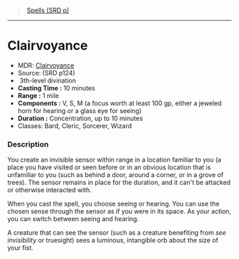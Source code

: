 ﻿---
!SpellVO
Level: 3
Type: divination
CastingTime: 10 minutes
Range: 1 mile
Components: V, S, M (a focus worth at least 100 gp, either a jeweled horn for hearing or a glass eye for seeing)
Duration: Concentration, up to 10 minutes
Classes: Bard, Cleric, Sorcerer, Wizard
Id: spells_vo.md#clairvoyance
ParentLink: spells_vo.md#spells-srd-p
Name: Clairvoyance
ParentName: Spells (SRD p)
NameLevel: 1
AltName: '[Clairvoyance](hd_spells_clairvoyance.md)'
Source: (SRD p124)
Attributes: {}
---
> [Spells (SRD p)](srd_spells.md)

---

# Clairvoyance

- MDR: [Clairvoyance](hd_spells_clairvoyance.md)
- Source: (SRD p124)
-  3th-level divination
- **Casting Time :** 10 minutes
- **Range :** 1 mile
- **Components :** V, S, M (a focus worth at least 100 gp, either a jeweled horn for hearing or a glass eye for seeing)
- **Duration :** Concentration, up to 10 minutes
- Classes: Bard, Cleric, Sorcerer, Wizard

### Description

You create an invisible sensor within range in a location familiar to you (a place you have visited or seen before or in an obvious location that is unfamiliar to you (such as behind a door, around a corner, or in a grove of trees). The sensor remains in place for the duration, and it can't be attacked or otherwise interacted with.

When you cast the spell, you choose seeing or hearing. You can use the chosen sense through the sensor as if you were in its space. As your action, you can switch between seeing and hearing.

A creature that can see the sensor (such as a creature benefiting from _see invisibility_ or truesight) sees a luminous, intangible orb about the size of your fist.

